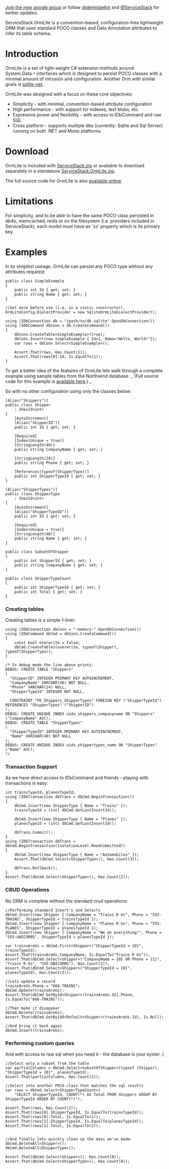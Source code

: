 [Join the new google group](http://groups.google.com/group/servicestack) or
follow [@demisbellot](http://twitter.com/demisbellot) and [@ServiceStack](http://twitter.com/servicestack)
for twitter updates.

ServiceStack.OrmLite is a convention-based, configuration-free lightweight ORM that uses standard POCO classes and Data Annotation attributes to infer its table schema.
# Introduction

OrmLite is a set of light-weight C# extension methods around System.Data.`*` interfaces which is designed to persist POCO classes with a minimal amount of intrusion and configuration.
Another Orm with similar goals is [sqlite-net](http://code.google.com/p/sqlite-net/).

OrmLite was designed with a focus on these core objectives:
  * Simplicity - with minimal, convention-based attribute configuration
  * High performance - with support for indexes, text blobs, etc.
  * Expressive power and flexibility - with access to IDbCommand and raw SQL
  * Cross platform - supports multiple dbs (currently: Sqlite and Sql Server) running on both .NET and Mono platforms.

# Download 
OrmLite is included with [ServiceStack.zip](https://github.com/downloads/mythz/ServiceStack/ServiceStack.zip) or available to download separately in a standalone 
[ ServiceStack.OrmLite.zip](https://github.com/downloads/mythz/ServiceStack.OrmLite/ServiceStack.OrmLite.zip).

The full source code for OrmLite is also [available online](https://github.com/mythz/ServiceStack.OrmLite).

# Limitations 

For simplicity, and to be able to have the same POCO class persisted in db4o, memcached, redis or on the filesystem (i.e. providers included in ServiceStack), each model must have an '`Id`' property which is its primary key.  


# Examples 

In its simplest useage, OrmLite can persist any POCO type without any attributes required:

	public class SimpleExample
	{
		public int Id { get; set; }
		public string Name { get; set; }
	}

	//Set once before use (i.e. in a static constructor).
	OrmLiteConfig.DialectProvider = new SqliteOrmLiteDialectProvider();

	using (IDbConnection db = "/path/to/db.sqlite".OpenDbConnection())
	using (IDbCommand dbConn = db.CreateCommand())
	{
		dbConn.CreateTable<SimpleExample>(true);
		dbConn.Insert(new SimpleExample { Id=1, Name="Hello, World!"});
		var rows = dbConn.Select<SimpleExample>();

		Assert.That(rows, Has.Count(1));
		Assert.That(rows[0].Id, Is.EqualTo(1));
	}

To get a better idea of the features of OrmLite lets walk through a complete example using sample tables from the Northwind database. 
_ (Full source code for this example is [available here](https://github.com/mythz/ServiceStack.OrmLite/blob/master/tests/ServiceStack.OrmLite.Tests/ShippersExample.cs).) _

So with no other configuration using only the classes below:

	[Alias("Shippers")]
	public class Shipper
		: IHasId<int>
	{
		[AutoIncrement]
		[Alias("ShipperID")]
		public int Id { get; set; }

		[Required]
		[Index(Unique = true)]
		[StringLength(40)]
		public string CompanyName { get; set; }

		[StringLength(24)]
		public string Phone { get; set; }

		[References(typeof(ShipperType))]
		public int ShipperTypeId { get; set; }
	}

	[Alias("ShipperTypes")]
	public class ShipperType
		: IHasId<int>
	{
		[AutoIncrement]
		[Alias("ShipperTypeID")]
		public int Id { get; set; }

		[Required]
		[Index(Unique = true)]
		[StringLength(40)]
		public string Name { get; set; }
	}

	public class SubsetOfShipper
	{
		public int ShipperId { get; set; }
		public string CompanyName { get; set; }
	}

	public class ShipperTypeCount
	{
		public int ShipperTypeId { get; set; }
		public int Total { get; set; }
	}


### Creating tables 
Creating tables is a simple 1-liner:

	using (IDbConnection dbConn = ":memory:".OpenDbConnection())
	using (IDbCommand dbCmd = dbConn.CreateCommand())
	{
		const bool overwrite = false;
		dbCmd.CreateTables(overwrite, typeof(Shipper), typeof(ShipperType));
	}

	/* In debug mode the line above prints:
	DEBUG: CREATE TABLE "Shippers" 
	(
	  "ShipperID" INTEGER PRIMARY KEY AUTOINCREMENT, 
	  "CompanyName" VARCHAR(40) NOT NULL, 
	  "Phone" VARCHAR(24) NULL, 
	  "ShipperTypeId" INTEGER NOT NULL, 

	  CONSTRAINT "FK_Shippers_ShipperTypes" FOREIGN KEY ("ShipperTypeId") REFERENCES "ShipperTypes" ("ShipperID") 
	);
	DEBUG: CREATE UNIQUE INDEX uidx_shippers_companyname ON "Shippers" ("CompanyName" ASC);
	DEBUG: CREATE TABLE "ShipperTypes" 
	(
	  "ShipperTypeID" INTEGER PRIMARY KEY AUTOINCREMENT, 
	  "Name" VARCHAR(40) NOT NULL 
	);
	DEBUG: CREATE UNIQUE INDEX uidx_shippertypes_name ON "ShipperTypes" ("Name" ASC);
	*/


### Transaction Support
As we have direct access to IDbCommand and friends - playing with transactions is easy:

	int trainsTypeId, planesTypeId;
	using (IDbTransaction dbTrans = dbCmd.BeginTransaction())
	{
		dbCmd.Insert(new ShipperType { Name = "Trains" });
		trainsTypeId = (int) dbCmd.GetLastInsertId();

		dbCmd.Insert(new ShipperType { Name = "Planes" });
		planesTypeId = (int) dbCmd.GetLastInsertId();

		dbTrans.Commit();
	}
	using (IDbTransaction dbTrans = dbCmd.BeginTransaction(IsolationLevel.ReadCommitted))
	{
		dbCmd.Insert(new ShipperType { Name = "Automobiles" });
		Assert.That(dbCmd.Select<ShipperType>(), Has.Count(3));

		dbTrans.Rollback();
	}
	Assert.That(dbCmd.Select<ShipperType>(), Has.Count(2));


### CRUD Operations 
No ORM is complete without the standard crud operations:

	//Performing standard Insert's and Selects
	dbCmd.Insert(new Shipper { CompanyName = "Trains R Us", Phone = "555-TRAINS", ShipperTypeId = trainsTypeId });
	dbCmd.Insert(new Shipper { CompanyName = "Planes R Us", Phone = "555-PLANES", ShipperTypeId = planesTypeId });
	dbCmd.Insert(new Shipper { CompanyName = "We do everything!", Phone = "555-UNICORNS", ShipperTypeId = planesTypeId });

	var trainsAreUs = dbCmd.First<Shipper>("ShipperTypeId = {0}", trainsTypeId);
	Assert.That(trainsAreUs.CompanyName, Is.EqualTo("Trains R Us"));
	Assert.That(dbCmd.Select<Shipper>("CompanyName = {0} OR Phone = {1}", "Trains R Us", "555-UNICORNS"), Has.Count(2));
	Assert.That(dbCmd.Select<Shipper>("ShipperTypeId = {0}", planesTypeId), Has.Count(2));

	//Lets update a record
	trainsAreUs.Phone = "666-TRAINS";
	dbCmd.Update(trainsAreUs);
	Assert.That(dbCmd.GetById<Shipper>(trainsAreUs.Id).Phone, Is.EqualTo("666-TRAINS"));

	//Then make it disappear
	dbCmd.Delete(trainsAreUs);
	Assert.That(dbCmd.GetByIdOrDefault<Shipper>(trainsAreUs.Id), Is.Null);

	//And bring it back again
	dbCmd.Insert(trainsAreUs);


### Performing custom queries 
And with access to raw sql when you need it - the database is your oyster :)

	//Select only a subset from the table
	var partialColumns = dbCmd.Select<SubsetOfShipper>(typeof (Shipper), "ShipperTypeId = {0}", planesTypeId);
	Assert.That(partialColumns, Has.Count(2));

	//Select into another POCO class that matches the sql results
	var rows = dbCmd.Select<ShipperTypeCount>(
		"SELECT ShipperTypeId, COUNT(*) AS Total FROM Shippers GROUP BY ShipperTypeId ORDER BY COUNT(*)");

	Assert.That(rows, Has.Count(2));
	Assert.That(rows[0].ShipperTypeId, Is.EqualTo(trainsTypeId));
	Assert.That(rows[0].Total, Is.EqualTo(1));
	Assert.That(rows[1].ShipperTypeId, Is.EqualTo(planesTypeId));
	Assert.That(rows[1].Total, Is.EqualTo(2));


	//And finally lets quickly clean up the mess we've made:
	dbCmd.DeleteAll<Shipper>();
	dbCmd.DeleteAll<ShipperType>();

	Assert.That(dbCmd.Select<Shipper>(), Has.Count(0));
	Assert.That(dbCmd.Select<ShipperType>(), Has.Count(0));